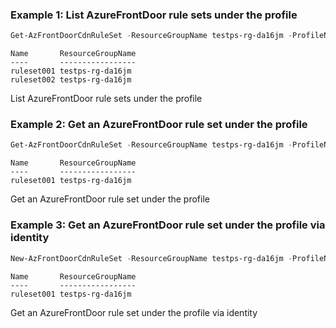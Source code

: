 ### Example 1: List AzureFrontDoor rule sets under the profile
```powershell
Get-AzFrontDoorCdnRuleSet -ResourceGroupName testps-rg-da16jm -ProfileName fdp-v542q6
```

```output
Name       ResourceGroupName
----       -----------------
ruleset001 testps-rg-da16jm
ruleset002 testps-rg-da16jm
```

List AzureFrontDoor rule sets under the profile


### Example 2: Get an AzureFrontDoor rule set under the profile
```powershell
Get-AzFrontDoorCdnRuleSet -ResourceGroupName testps-rg-da16jm -ProfileName fdp-v542q6 -RuleSetName ruleset001
```

```output
Name       ResourceGroupName
----       -----------------
ruleset001 testps-rg-da16jm
```

Get an AzureFrontDoor rule set under the profile


### Example 3: Get an AzureFrontDoor rule set under the profile via identity
```powershell
New-AzFrontDoorCdnRuleSet -ResourceGroupName testps-rg-da16jm -ProfileName fdp-v542q6 -RuleSetName ruleset001 | Get-AzFrontDoorCdnRuleSet
```

```output
Name       ResourceGroupName
----       -----------------
ruleset001 testps-rg-da16jm
```

Get an AzureFrontDoor rule set under the profile via identity